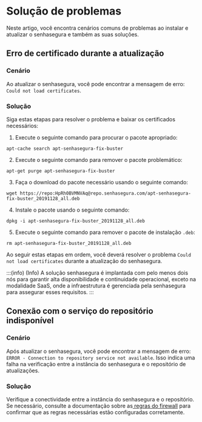 # Solução de problemas

Neste artigo, você encontra cenários comuns de problemas ao instalar e atualizar o senhasegura e também as suas soluções.

## Erro de certificado durante a atualização

### Cenário

Ao atualizar o senhasegura, você pode encontrar a mensagem de erro:  `Could not load certificates`.

### Solução

Siga estas etapas para resolver o problema e baixar os certificados necessários:

1. Execute o seguinte comando para procurar o pacote apropriado:
```Shell
apt-cache search apt-senhasegura-fix-buster

```
2. Execute o seguinte comando para remover o pacote problemático:

```Shell
apt-get purge apt-senhasegura-fix-buster

```
3. Faça o download do pacote necessário usando o seguinte comando:
```Shell
wget https://repo:HpRh0BVMNVAq@repo.senhasegura.com/apt-senhasegura-fix-buster_20191128_all.deb

```
4. Instale o pacote usando o seguinte comando:
```Shell
dpkg -i apt-senhasegura-fix-buster_20191128_all.deb

```
5. Execute o seguinte comando para remover o pacote de instalação `.deb`:
```Shell
rm apt-senhasegura-fix-buster_20191128_all.deb

```
Ao seguir estas etapas em ordem, você deverá resolver o problema `Could not load certificates` durante a atualização do senhasegura.

:::(info) (Info)
A solução senhasegura é implantada com pelo menos dois nós para garantir alta disponibilidade e continuidade operacional, exceto na modalidade SaaS, onde a infraestrutura é gerenciada pela senhasegura para assegurar esses requisitos.
:::


## Conexão com o serviço do repositório indisponível

### Cenário

Após atualizar o senhasegura, você pode encontrar a mensagem de erro:  `ERROR - Connection to repository service not available`. Isso indica uma falha na verificação entre a instância do senhasegura e o repositório de atualizações.

### Solução
Verifique a conectividade entre a instância do senhasegura e o repositório. Se necessário, consulte a documentação sobre as[ regras do firewall](/v4/docs/pt/installation-firewall-rules) para confirmar que as regras necessárias estão configuradas corretamente.
